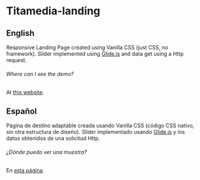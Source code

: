 # Titamedia-landing

## English
Responsive Landing Page created using Vanilla CSS (just CSS, no framework). Slider implemented using [Glide.js](https://glidejs.com/) and data get using a Http request.
###### Where can I see the demo?
At [this website](https://suga0828.github.io/Titamedia-landing/).

## Español
Página de destino adaptable creada usando Vanilla CSS (código CSS nativo, sin otra estructura de diseño). Slider implementado usando [Glide.js](https://glidejs.com/) y los datos obtenidos de una solicitud Http.
###### ¿Dónde puedo ver una muestra?
En [esta página](https://suga0828.github.io/Titamedia-landing/).
